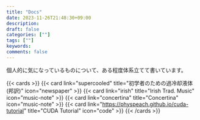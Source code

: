 ```yaml
---
title: "Docs"
date: 2023-11-26T21:48:30+09:00
description:
draft: false
categories: [""]
tags: [""]
keywords:
comments: false
---
```


個人的に気になっているものについて、ある程度体系立てて書いています。

{{< cards >}}
{{< card link="supercooled" title="初学者のための過冷却液体(邦訳)" icon="newspaper" >}}
{{< card link="irish" title="Irish Trad. Music" icon="music-note" >}}
{{< card link="concertina" title="Concertina" icon="music-note" >}}
{{< card link="https://physpeach.github.io/cuda-tutorial" title="CUDA Tutorial" icon="code" >}}
{{< /cards >}}
